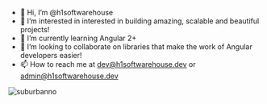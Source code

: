 - 👋 Hi, I’m @h1softwarehouse
- 👀 I’m interested in interested in building amazing, scalable and beautiful projects!
- 🌱 I’m currently learning Angular 2+
- 💞️ I’m looking to collaborate on libraries that make the work of Angular developers easier!
- 📫 How to reach me at dev@h1softwarehouse.dev or admin@h1softwarehouse.dev
<img style='vertical-align: baseline' src="https://komarev.com/ghpvc/?username=h1softwarehouse&label=Profile%20views&color=f80000&style=flat&label=PROFILE+VIEWS" alt="suburbanno" />

<!---
h1softwarehouse/h1softwarehouse is a ✨ special ✨ repository because its `README.md` (this file) appears on your GitHub profile.
You can click the Preview link to take a look at your changes.
--->
